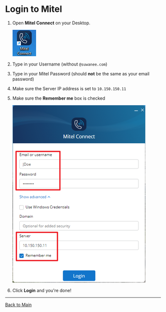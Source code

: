 # Login to Mitel

1. Open **Mitel Connect** on your Desktop.

    ![Mitel Logo](refs/Mitel/1.png)

1. Type in your Username (without `@suwanee.com`)
1. Type in your Mitel Password (should **not** be the same as your email password)
1. Make sure the Server IP address is set to `10.150.150.11`
1. Make sure the **Remember me** box is checked

    ![Mitel Login](refs/Mitel/2.png)

1. Click **Login** and you're done!

---

[Back to Main](README.md)
